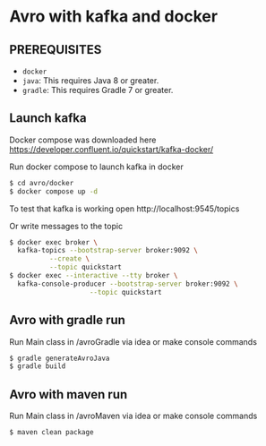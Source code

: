 Avro with kafka and docker
===========================

PREREQUISITES
-------------

- `docker`
- `java`: This requires Java 8 or greater.
- `gradle`: This requires Gradle 7 or greater.

Launch kafka
-------
Docker compose was downloaded here https://developer.confluent.io/quickstart/kafka-docker/ 

Run docker compose to launch kafka in docker
   ```sh
   $ cd avro/docker
   $ docker compose up -d 
   ```
To test that kafka is working open http://localhost:9545/topics

Or write messages to the topic
   ```sh
   $ docker exec broker \
     kafka-topics --bootstrap-server broker:9092 \
             --create \
             --topic quickstart
   $ docker exec --interactive --tty broker \
     kafka-console-producer --bootstrap-server broker:9092 \
                       --topic quickstart
   ```


Avro with gradle run
-------

Run Main class in /avroGradle via idea or make console commands
   ```sh
   $ gradle generateAvroJava
   $ gradle build 
   ```

Avro with maven run
-------

Run Main class in /avroMaven via idea or make console commands
   ```sh
   $ maven clean package
   ```
